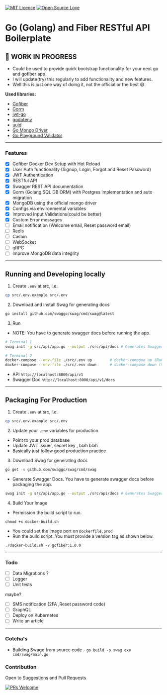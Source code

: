 [![MIT Licence](https://badges.frapsoft.com/os/mit/mit.png?v=103)](https://opensource.org/licenses/mit-license.php)
[![Open Source Love](https://badges.frapsoft.com/os/v1/open-source.svg?v=103)](https://github.com/ellerbrock/open-source-badges/)

# Go (Golang) and Fiber RESTful API Boilerplate

## 🚧 WORK IN PROGRESS

- Could be used to provide quick bootstrap functionality for your next go and gofiber app.
- I will update(try) this regularly to add functionality and new features.
- Well this is just one way of doing it, not the official or the best 😅.

**Used libraries:**

- [Gofiber](https://gofiber.io/)
- [Gorm](https://gorm.io/)
- [jwt-go](https://github.com/form3tech-oss/jwt-go)
- [godotenv](https://pkg.go.dev/github.com/joho/godotenv?tab=doc)
- [uuid](https://github.com/google/uuid)
- [Go Mongo Driver](https://go.mongodb.org/mongo-driver)
- [Go Playground Validator](https://github.com/go-playground/validator)

---

### Features

- [x] Gofiber Docker Dev Setup with Hot Reload
- [x] User Auth functionality (Signup, Login, Forgot and Reset Password)
- [x] JWT Authentication
- [x] RESTful API
- [x] Swagger REST API documentation
- [x] Gorm (Golang SQL DB ORM) with Postgres implementation and auto migration
- [x] MongoDB using the official mongo driver
- [x] Configs via environmental variables
- [x] Improved Input Validations(could be better)
- [x] Custom Error messages
- [ ] Email notification (Welcome email, Reset password email)
- [ ] Redis
- [ ] Casbin
- [ ] WebSocket
- [ ] gRPC
- [ ] Improve MongoDB data integrity

---

## Running and Developing locally

1. Create `.env` at src, i.e.

```sh
cp src/.env.example src/.env
```

2. Download and install Swag for generating docs

```sh
go install github.com/swaggo/swag/cmd/swag@latest
```

3. Run

- NOTE: You have to generate swagger docs before running the app.

```sh
# Terminal 1
swag init -g src/api/app.go --output ./src/api/docs # Generates Swagger

# Terminal 2
docker-compose --env-file ./src/.env up        # docker-compose up (Run App With AutoReload)
docker-compose --env-file ./src/.env down      # docker-compose down (Shutdown App)
```

- API `http://localhost:8000/api/v1`
- Swagger Doc `http://localhost:8000/api/v1/docs`

---

## Packaging For Production

1. Create `.env` at src, i.e.

```sh
cp src/.env.example src/.env
```

2. Update your `.env` variables for production

- Point to your prod database
- Update JWT issuer, secret key , blah blah
- Basically just follow good production practice

3. Download Swag for generating docs

```sh
go get -u github.com/swaggo/swag/cmd/swag
```

- Generate Swagger Docs. You have to generate swagger docs before packaging the app.

```sh
swag init -g src/api/app.go --output ./src/api/docs # Generates Swagger
```

4. Build Your Image

- Permission the build script to run.

```
chmod +x docker-build.sh
```

- You could set the image port on `Dockerfile.prod`
- Run the build script. You must provide a version tag as shown below.

```
./docker-build.sh -v gofiber:1.0.0
```

---

### Todo

- [ ] Data Migrations ?
- [ ] Logger
- [ ] Unit tests

maybe?

- [ ] SMS notification (2FA ,Reset password code)
- [ ] GraphQL
- [ ] Deploy on Kubernetes
- [ ] Write an article

---

### Gotcha's

- Building Swago from source code - `go build -o swag.exe cmd/swag/main.go`

### Contribution

Open to Suggestions and Pull Requests

[![PRs Welcome](https://img.shields.io/badge/PRs-welcome-brightgreen.svg?style=flat-square)](http://makeapullrequest.com)
